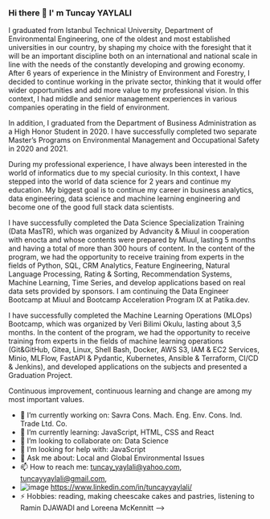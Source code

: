 ### Hi there 👋 I' m Tuncay YAYLALI

I graduated from Istanbul Technical University, Department of Environmental Engineering, one of the oldest and most established universities in our country, by shaping my choice with the foresight that it will be an important discipline both on an international and national scale in line with the needs of the constantly developing and growing economy. After 6 years of experience in the Ministry of Environment and Forestry, I decided to continue working in the private sector, thinking that it would offer wider opportunities and add more value to my professional vision. In this context, I had middle and senior management experiences in various companies operating in the field of environment. 

In addition, I graduated from the Department of Business Administration as a High Honor Student in 2020. I have successfully completed two separate Master’s Programs on Environmental Management and Occupational Safety in 2020 and 2021.

During my professional experience, I have always been interested in the world of informatics due to my special curiosity. In this context, I have stepped into the world of data science for 2 years and continue my education. My biggest goal is to continue my career in business analytics, data engineering, data science and machine learning engineering and become one of the good full stack data scientists.

I have successfully completed the Data Science Specialization Training (Data MasTR), which was organized by Advancity & Miuul in cooperation with enocta and whose contents were prepared by Miuul, lasting 5 months and having a total of more than 300 hours of content. In the content of the program, we had the opportunity to receive training from experts in the fields of Python, SQL, CRM Analytics, Feature Engineering, Natural Language Processing, Rating & Sorting, Recommendation Systems, Machine Learning, Time Series, and develop applications based on real data sets provided by sponsors. I am continuing the Data Engineer Bootcamp at Miuul and Bootcamp Acceleration Program IX at Patika.dev. 

I have successfully completed the Machine Learning Operations (MLOps) Bootcamp, which was organized by Veri Bilimi Okulu, lasting about 3,5 months. In the content of the program, we had the opportunity to receive training from experts in the fields of machine learning operations (Git&GitHub, Gitea, Linux, Shell Bash, Docker, AWS S3, IAM & EC2 Services, Minio, MLFlow, FastAPI & Pydantic, Kubernetes, Ansible & Terraform, CI/CD & Jenkins), and developed applications on the subjects and presented a Graduation Project.

Continuous improvement, continuous learning and change are among my most important values.

- 🔭 I’m currently working on: Savra Cons. Mach. Eng. Env. Cons. Ind. Trade Ltd. Co.
- 🌱 I’m currently learning: JavaScript, HTML, CSS and React
- 👯 I’m looking to collaborate on: Data Science
- 🤔 I’m looking for help with: JavaScript
- 💬 Ask me about: Local and Global Environmental Issues
- 📫 How to reach me: tuncay_yaylali@yahoo.com, tuncayyaylali@gmail.com, 
- ![image](https://user-images.githubusercontent.com/81981206/173637877-41ed7590-88bf-42da-9014-8eb302f27737.png) https://www.linkedin.com/in/tuncayyaylali/ 
- ⚡ Hobbies: reading, making cheescake cakes and pastries, listening to Ramin DJAWADI and Loreena McKennitt
-->
